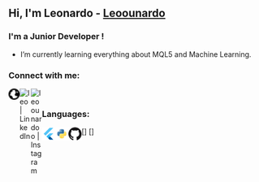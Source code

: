 ## Hi, I'm Leonardo - [Leoounardo][website] 

### I'm a Junior Developer !

- I’m currently learning everything about MQL5 and Machine Learning.

### Connect with me:

[<img align="left" alt="Leoounardo" width="22px" src="https://raw.githubusercontent.com/iconic/open-iconic/master/svg/globe.svg" />][website]
[<img align="left" alt="leo | LinkedIn" width="22px" src="https://cdn.jsdelivr.net/npm/simple-icons@v3/icons/linkedin.svg" />][linkedin]
[<img align="left" alt="leoounardoo | Instagram" width="22px" src="https://cdn.jsdelivr.net/npm/simple-icons@v3/icons/instagram.svg" />][instagram]

<br />

### Languages:

[<img align="left" alt="Flutter" width="26px" src="https://raw.githubusercontent.com/github/explore/cebd63002168a05a6a642f309227eefeccd92950/topics/flutter/flutter.png" />]
[<img align="left" alt="Python" width="26px" src="https://raw.githubusercontent.com/github/explore/80688e429a7d4ef2fca1e82350fe8e3517d3494d/topics/python/python.png" />]
[<img align="left" alt="GitHub" width="26px" src="https://raw.githubusercontent.com/github/explore/78df643247d429f6cc873026c0622819ad797942/topics/github/github.png" />][website]

[website]: https://github.com/Leoounardo
[linkedin]: https://www.linkedin.com/in/leonardo-tavares-32a6011a5/
[instagram]: https://www.instagram.com/leoounardoo/?hl=pt-br
